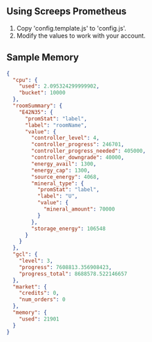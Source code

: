 ## Using Screeps Prometheus

1) Copy 'config.template.js' to 'config.js'.
2) Modify the values to work with your account.

## Sample Memory
```json
{
  "cpu": {
    "used": 2.095324299999902,
    "bucket": 10000
  },
  "roomSummary": {
    "E42N35": {
      "promStat": "label",
      "label": "roomName",
      "value": {
        "controller_level": 4,
        "controller_progress": 246701,
        "controller_progress_needed": 405000,
        "controller_downgrade": 40000,
        "energy_avail": 1300,
        "energy_cap": 1300,
        "source_energy": 4068,
        "mineral_type": {
          "promStat": "label",
          "label": "U",
          "value": {
            "mineral_amount": 70000
          }
        },
        "storage_energy": 106548
      }
    }
  },
  "gcl": {
    "level": 3,
    "progress": 7608813.356908423,
    "progress_total": 8688578.522146657
  },
  "market": {
    "credits": 0,
    "num_orders": 0
  },
  "memory": {
    "used": 21901
  }
}
```